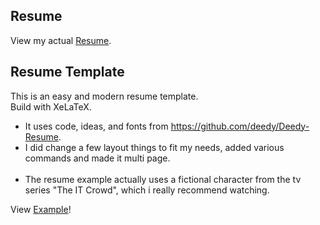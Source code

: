 ## Resume
View my actual [Resume](https://github.com/theuema/Resume/blob/my_resume/resume.pdf).

## Resume Template
This is an easy and modern resume template. <br />
Build with XeLaTeX. <br />

* It uses code, ideas, and fonts from https://github.com/deedy/Deedy-Resume. <br />
* I did change a few layout things to fit my needs, added various commands and made it multi page.<br /><br />
* The resume example actually uses a fictional character from the tv series "The IT Crowd", which i really recommend watching.

View [Example](resume.pdf)!
